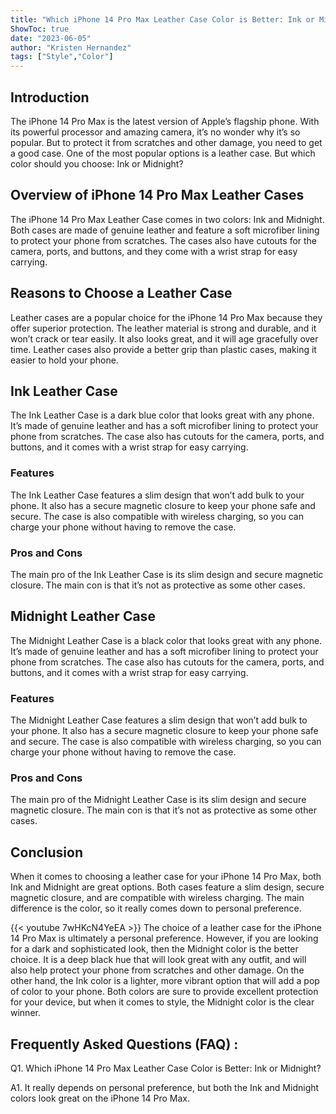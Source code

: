 ```yaml
---
title: "Which iPhone 14 Pro Max Leather Case Color is Better: Ink or Midnight?"
ShowToc: true 
date: "2023-06-05"
author: "Kristen Hernandez" 
tags: ["Style","Color"]
---
```

## Introduction
The iPhone 14 Pro Max is the latest version of Apple’s flagship phone. With its powerful processor and amazing camera, it’s no wonder why it’s so popular. But to protect it from scratches and other damage, you need to get a good case. One of the most popular options is a leather case. But which color should you choose: Ink or Midnight? 

## Overview of iPhone 14 Pro Max Leather Cases
The iPhone 14 Pro Max Leather Case comes in two colors: Ink and Midnight. Both cases are made of genuine leather and feature a soft microfiber lining to protect your phone from scratches. The cases also have cutouts for the camera, ports, and buttons, and they come with a wrist strap for easy carrying. 

## Reasons to Choose a Leather Case
Leather cases are a popular choice for the iPhone 14 Pro Max because they offer superior protection. The leather material is strong and durable, and it won’t crack or tear easily. It also looks great, and it will age gracefully over time. Leather cases also provide a better grip than plastic cases, making it easier to hold your phone. 

## Ink Leather Case
The Ink Leather Case is a dark blue color that looks great with any phone. It’s made of genuine leather and has a soft microfiber lining to protect your phone from scratches. The case also has cutouts for the camera, ports, and buttons, and it comes with a wrist strap for easy carrying. 

### Features
The Ink Leather Case features a slim design that won’t add bulk to your phone. It also has a secure magnetic closure to keep your phone safe and secure. The case is also compatible with wireless charging, so you can charge your phone without having to remove the case. 

### Pros and Cons
The main pro of the Ink Leather Case is its slim design and secure magnetic closure. The main con is that it’s not as protective as some other cases. 

## Midnight Leather Case
The Midnight Leather Case is a black color that looks great with any phone. It’s made of genuine leather and has a soft microfiber lining to protect your phone from scratches. The case also has cutouts for the camera, ports, and buttons, and it comes with a wrist strap for easy carrying. 

### Features
The Midnight Leather Case features a slim design that won’t add bulk to your phone. It also has a secure magnetic closure to keep your phone safe and secure. The case is also compatible with wireless charging, so you can charge your phone without having to remove the case. 

### Pros and Cons
The main pro of the Midnight Leather Case is its slim design and secure magnetic closure. The main con is that it’s not as protective as some other cases. 

## Conclusion
When it comes to choosing a leather case for your iPhone 14 Pro Max, both Ink and Midnight are great options. Both cases feature a slim design, secure magnetic closure, and are compatible with wireless charging. The main difference is the color, so it really comes down to personal preference.

{{< youtube 7wHKcN4YeEA >}} 
The choice of a leather case for the iPhone 14 Pro Max is ultimately a personal preference. However, if you are looking for a dark and sophisticated look, then the Midnight color is the better choice. It is a deep black hue that will look great with any outfit, and will also help protect your phone from scratches and other damage. On the other hand, the Ink color is a lighter, more vibrant option that will add a pop of color to your phone. Both colors are sure to provide excellent protection for your device, but when it comes to style, the Midnight color is the clear winner.

## Frequently Asked Questions (FAQ) :
Q1. Which iPhone 14 Pro Max Leather Case Color is Better: Ink or Midnight?

A1. It really depends on personal preference, but both the Ink and Midnight colors look great on the iPhone 14 Pro Max.


